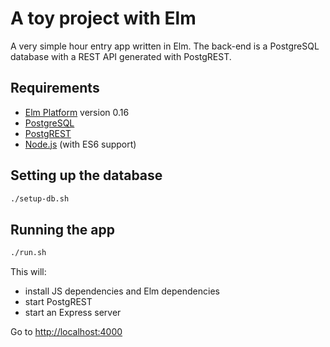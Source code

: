# A toy project with Elm

A very simple hour entry app written in Elm. The back-end is a PostgreSQL database with a REST API generated with PostgREST.

## Requirements

- [Elm Platform](http://elm-lang.org/install) version 0.16
- [PostgreSQL](http://www.postgresql.org/download/)
- [PostgREST](http://postgrest.com/install/server/)
- [Node.js](https://nodejs.org/en/) (with ES6 support)

## Setting up the database

```bash
./setup-db.sh
```

## Running the app

```bash
./run.sh
```
This will:

- install JS dependencies and Elm dependencies
- start PostgREST
- start an Express server

Go to [http://localhost:4000](http://localhost:4000)
